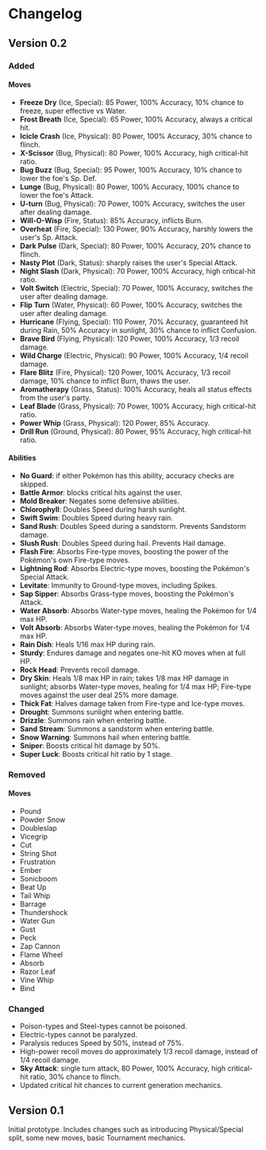 # Changelog

## Version 0.2

### Added

#### Moves
- **Freeze Dry** (Ice, Special): 85 Power, 100% Accuracy, 10% chance to freeze, super effective vs Water.
- **Frost Breath** (Ice, Special): 65 Power, 100% Accuracy, always a critical hit.
- **Icicle Crash** (Ice, Physical): 80 Power, 100% Accuracy, 30% chance to flinch.
- **X-Scissor** (Bug, Physical): 80 Power, 100% Accuracy, high critical-hit ratio.
- **Bug Buzz** (Bug, Special): 95 Power, 100% Accuracy, 10% chance to lower the foe's Sp. Def.
- **Lunge** (Bug, Physical): 80 Power, 100% Accuracy, 100% chance to lower the foe's Attack.
- **U-turn** (Bug, Physical): 70 Power, 100% Accuracy, switches the user after dealing damage.
- **Will-O-Wisp** (Fire, Status): 85% Accuracy, inflicts Burn.
- **Overheat** (Fire, Special): 130 Power, 90% Accuracy, harshly lowers the user's Sp. Attack.
- **Dark Pulse** (Dark, Special): 80 Power, 100% Accuracy, 20% chance to flinch.
- **Nasty Plot** (Dark, Status): sharply raises the user's Special Attack.
- **Night Slash** (Dark, Physical): 70 Power, 100% Accuracy, high critical-hit ratio.
- **Volt Switch** (Electric, Special): 70 Power, 100% Accuracy, switches the user after dealing damage.
- **Flip Turn** (Water, Physical): 60 Power, 100% Accuracy, switches the user after dealing damage.
- **Hurricane** (Flying, Special): 110 Power, 70% Accuracy, guaranteed hit during Rain, 50% Accuracy in sunlight, 30% chance to inflict Confusion.
- **Brave Bird** (Flying, Physical): 120 Power, 100% Accuracy, 1/3 recoil damage.
- **Wild Charge** (Electric, Physical): 90 Power, 100% Accuracy, 1/4 recoil damage.
- **Flare Blitz** (Fire, Physical): 120 Power, 100% Accuracy, 1/3 recoil damage, 10% chance to inflict Burn, thaws the user.
- **Aromatherapy** (Grass, Status): 100% Accuracy, heals all status effects from the user's party.
- **Leaf Blade** (Grass, Physical): 70 Power, 100% Accuracy, high critical-hit ratio.
- **Power Whip** (Grass, Physical): 120 Power, 85% Accuracy.
- **Drill Run** (Ground, Physical): 80 Power, 95% Accuracy, high critical-hit ratio.

#### Abilities
- **No Guard**: if either Pokémon has this ability, accuracy checks are skipped.
- **Battle Armor**: blocks critical hits against the user.
- **Mold Breaker**: Negates some defensive abilities.
- **Chlorophyll**: Doubles Speed during harsh sunlight.
- **Swift Swim**: Doubles Speed during heavy rain.
- **Sand Rush**: Doubles Speed during a sandstorm. Prevents Sandstorm damage.
- **Slush Rush**: Doubles Speed during hail. Prevents Hail damage.
- **Flash Fire**: Absorbs Fire-type moves, boosting the power of the Pokémon's own Fire-type moves.
- **Lightning Rod**: Absorbs Electric-type moves, boosting the Pokémon's Special Attack.
- **Levitate**: Immunity to Ground-type moves, including Spikes.
- **Sap Sipper**: Absorbs Grass-type moves, boosting the Pokémon's Attack.
- **Water Absorb**: Absorbs Water-type moves, healing the Pokémon for 1/4 max HP.
- **Volt Absorb**: Absorbs Water-type moves, healing the Pokémon for 1/4 max HP.
- **Rain Dish**: Heals 1/16 max HP during rain.
- **Sturdy**: Endures damage and negates one-hit KO moves when at full HP.
- **Rock Head**: Prevents recoil damage.
- **Dry Skin**: Heals 1/8 max HP in rain; takes 1/8 max HP damage in sunlight; absorbs Water-type moves, healing for 1/4 max HP; Fire-type moves against the user deal 25% more damage.
- **Thick Fat**: Halves damage taken from Fire-type and Ice-type moves.
- **Drought**: Summons sunlight when entering battle.
- **Drizzle**: Summons rain when entering battle.
- **Sand Stream**: Summons a sandstorm when entering battle.
- **Snow Warning**: Summons hail when entering battle.
- **Sniper**: Boosts critical hit damage by 50%.
- **Super Luck**: Boosts critical hit ratio by 1 stage.

### Removed

#### Moves
- Pound
- Powder Snow
- Doubleslap
- Vicegrip
- Cut
- String Shot
- Frustration
- Ember
- Sonicboom
- Beat Up
- Tail Whip
- Barrage
- Thundershock
- Water Gun
- Gust
- Peck
- Zap Cannon
- Flame Wheel
- Absorb
- Razor Leaf
- Vine Whip
- Bind

### Changed
- Poison-types and Steel-types cannot be poisoned.
- Electric-types cannot be paralyzed.
- Paralysis reduces Speed by 50%, instead of 75%.
- High-power recoil moves do approximately 1/3 recoil damage, instead of 1/4 recoil damage.
- **Sky Attack**: single turn attack, 80 Power, 100% Accuracy, high critical-hit ratio, 30% chance to flinch.
- Updated critical hit chances to current generation mechanics.


## Version 0.1

Initial prototype.
Includes changes such as introducing Physical/Special split, some new moves, basic Tournament mechanics.
